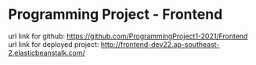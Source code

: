 # Programming Project - Frontend

url link for github: https://github.com/ProgrammingProject1-2021/Frontend
url link for deployed project: http://frontend-dev22.ap-southeast-2.elasticbeanstalk.com/